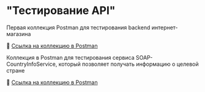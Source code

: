 # "Тестирование API"

Первая коллекция Postman для тестирования backend интернет-магазина

🔗 [Ссылка на коллекцию в Postman](https://www.postman.com/iananixil02-5388278/workspace/iananixil-s-workspace/folder/48799861-984934ba-76b6-4bde-bd50-4907863e4e8e?action=share&creator=48799861&active-environment=48799861-b65cacd2-44e0-475c-a6c7-2af3add41cc3)

Коллекция в Postman для тестирования сервиса SOAP-CountryInfoService, который позволяет получать информацию о целевой стране

🔗 [Ссылка на коллекцию в Postman](https://https://www.postman.com/iananixil02-5388278/workspace/iananixil-s-workspace/collection/48799861-b4302ba6-6232-437d-9abd-4854086bbdac?action=share&source=copy-link&creator=48799861)
